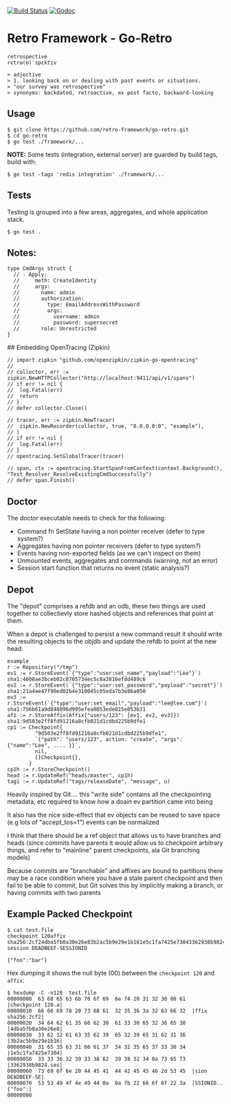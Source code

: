
[![Build Status](https://travis-ci.org/retro-framework/go-retro.svg?branch=master)](https://travis-ci.org/retro-framework/go-retro) [![Godoc](http://img.shields.io/badge/godoc-reference-blue.svg?style=flat)](https://godoc.org/github.com/retro-framework/go-retro)

# Retro Framework - Go-Retro

    retrospective
    rɛtrə(ʊ)ˈspɛktɪv

    > adjective
    > 1. looking back on or dealing with past events or situations.
    > "our survey was retrospective"
    > synonyms:	backdated, retroactive, ex post facto, backward-looking

## Usage

    $ git clone https://github.com/retro-framework/go-retro.git 
    $ cd go-retro
    $ go test ./framework/...

**NOTE:** Some tests (integration, external server) are guarded by build tags, build with:

    $ go test -tags 'redis integration' ./framework/...
  
## Tests

Testing is grouped into a few areas, aggregates, and whole application stack.

    $ go test .

## Notes:

    type CmdArgs struct {
      // - Apply:
      //     meth: CreateIdentity
      //     args:
      //       name: admin
      //       authorization:
      //         type: EmailAddressWithPassword
      //         args:
      //           username: admin
      //           password: supersecret
      //       role: Unrestricted
    }

## Embedding OpenTracing (Zipkin)

    // import zipkin "github.com/openzipkin/zipkin-go-opentracing"
    //
    // collector, err := zipkin.NewHTTPCollector("http://localhost:9411/api/v1/spans")
	// if err != nil {
	// 	log.Fatal(err)
	// 	return
	// }
	// defer collector.Close()

	// tracer, err := zipkin.NewTracer(
	// 	zipkin.NewRecorder(collector, true, "0.0.0.0:0", "example"),
	// )
	// if err != nil {
	// 	log.Fatal(err)
	// }
	// opentracing.SetGlobalTracer(tracer)

	// span, ctx := opentracing.StartSpanFromContext(context.Background(), "Test_Resolver_ResolveExistingCmdSuccessfully")
	// defer span.Finish()

## Doctor

The doctor executable needs to check for the following:

- Command fn SetState having a non pointer receiver (defer to type system?)
- Aggregates having non pointer receivers (defer to type system?)
- Events having non-exported fields (as we can't inspect on them)
- Unmounted events, aggregates and commands (warning, not an error)
- Session start function that returns no event (static analysis?)

## Depot

The "depot" comprises a refdb and an odb, these two things are used together to
collectievly store hashed objects and references that point at them.

When a depot is challenged to persist a new command result it should write the
resulting objects to the objdb and update the refdb to point at the new head.

    example
    r := Repository("/tmp")
    ev1 := r.StoreEvent(`{"type":"user:set_name","payload":"Lee"}`)           sha1:4608ae3bceb02c8705734ec5c8a3816efdd489c6
    ev2 := r.StoreEvent(`{"type":"user:set_password","payload":"secret"}`)    sha1:21a4ae47f90ed02b4e310045c05eda7b3e86a050
    ev3 := r.StoreEvent(`{"type":"user:set_email","payload":"lee@lee.com"}`)  sha1:756b61a9d848096d995efea0853ede815e053631
    af1 := r.StoreAffix(Affix{"users/123": [ev1, ev2, ev3]})                  sha1:9d503e2ff8fd91216a8cfb021d1cdbd225b9dfe1
    cp1 := Checkpoint{
             "9d503e2ff8fd91216a8cfb021d1cdbd225b9dfe1",
             `{"path": "users/123", action: "create", "args": {"name":"Lee", .... }}`,
             nil,
             []Checkpoint{},
           }
    cp1h := r.StoreCheckpoint()
    head := r.UpdateRef("heads/master", cp1h)
    tag1 := r.UpdateRef("tags/releaseDate", "message", u)

Heavily inspired by Git.... this "write side" contains all the checkpointing
metadata, etc required to know how a doain ev partition came into being

It also has the nice side-effect that ev objects can be reused to save
space (e.g lots of "accept_tos=1") events can be normalized

I think that there should be a ref object that allows us to have branches
and heads (since commits have parents it would allow us to checkpoint
arbitrary things, and refer to "mainline" parent checkpoints, ala Git
branching models)

Because commits are "branchable" and affixes are bound to partitions
there may be a race condition where you have a stale parent checkpoint
and then fail to be able to commit, but Git solves this by implicitly
making a branch, or having commits with two parents

## Example Packed Checkpoint

    $ cat test.file
    checkpoint 120affix sha256:2cf24dba5fb0a30e26e83b2ac5b9e29e1b161e5c1fa7425e73043362938b9824
    session DEADBEEF-SESSIONID

    {"foo":"bar"}

Hex dumping it shows the null byte (00) between the `checkpoint 120` and `affix`:

    $ hexdump -C -n128  test.file
    00000000  63 68 65 63 6b 70 6f 69  6e 74 20 31 32 30 00 61  |checkpoint 120.a|
    00000010  66 66 69 78 20 73 68 61  32 35 36 3a 32 63 66 32  |ffix sha256:2cf2|
    00000020  34 64 62 61 35 66 62 30  61 33 30 65 32 36 65 38  |4dba5fb0a30e26e8|
    00000030  33 62 32 61 63 35 62 39  65 32 39 65 31 62 31 36  |3b2ac5b9e29e1b16|
    00000040  31 65 35 63 31 66 61 37  34 32 35 65 37 33 30 34  |1e5c1fa7425e7304|
    00000050  33 33 36 32 39 33 38 62  39 38 32 34 0a 73 65 73  |3362938b9824.ses|
    00000060  73 69 6f 6e 20 44 45 41  44 42 45 45 46 2d 53 45  |sion DEADBEEF-SE|
    00000070  53 53 49 4f 4e 49 44 0a  0a 7b 22 66 6f 6f 22 3a  |SSIONID..{"foo":|
    00000080


